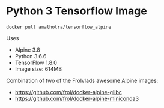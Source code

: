 # Python 3 Tensorflow Image

    docker pull amalhotra/tensorflow_alpine

Uses 
- Alpine 3.8
- Python 3.6.6
- TensorFlow 1.8.0
- Image size: 614MB

Combination of two of the Frolvlads awesome Alpine images:
- https://github.com/frol/docker-alpine-glibc
- https://github.com/frol/docker-alpine-miniconda3
